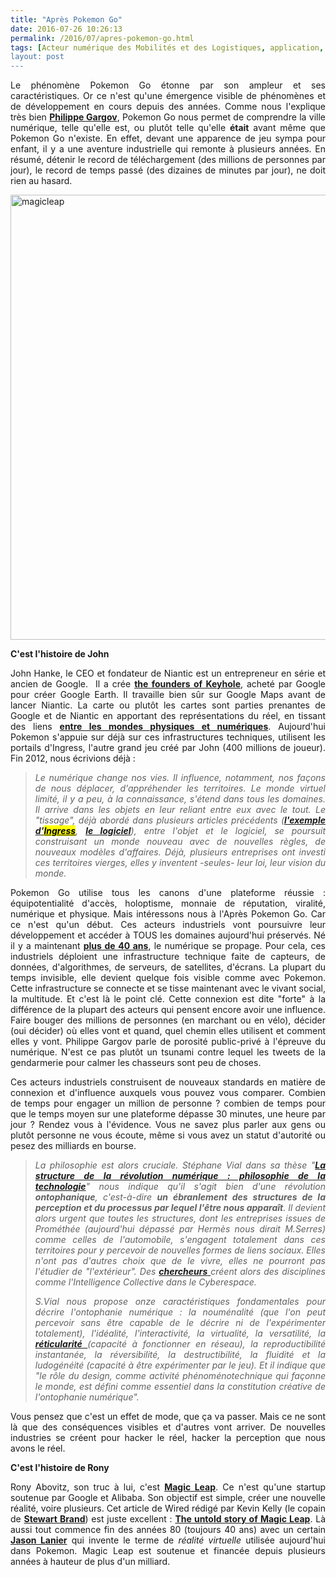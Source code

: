 ```yaml
---
title: "Après Pokemon Go"
date: 2016-07-26 10:26:13
permalink: /2016/07/apres-pokemon-go.html
tags: [Acteur numérique des Mobilités et des Logistiques, application, art de la guerre, assistant de mobilité, citoyen, connectivité, économie de l'expérience, google, holoptisme, Infrastructure, innovation, intelligence collective, internet, jeu vidéo, Non classé, Que sait-on de nos mobilités ?, Tesla, Usager Client Citoyen Multitude, virtuel]
layout: post
---
```


<p style="text-align: justify;">Le phénomène Pokemon Go étonne par son ampleur et ses caractéristiques. Or ce n'est qu'une émergence visible de phénomènes et de développement en cours depuis des années. Comme nous l'explique très bien <a href="http://www.pop-up-urbain.com/pokemon-go-ou-les-infortunes-de-la-virtualite/" target="_blank"><strong>Philippe Gargov</strong></a>, Pokemon Go nous permet de comprendre la ville numérique, telle qu'elle est, ou plutôt telle qu'elle <strong>était</strong> avant même que Pokemon Go n'existe. En effet, devant une apparence de jeu sympa pour enfant, il y a une aventure industrielle qui remonte à plusieurs années. En résumé, détenir le record de téléchargement (des millions de personnes par jour), le record de temps passé (des dizaines de minutes par jour), ne doit rien au hasard.</p>

<p style="text-align: justify;"><a href="https://gabrielplassat.github.io/transportsdufutur/wp-content/uploads/sites/6/2016/07/magicleap.jpg" rel="attachment wp-att-4241"><img class="aligncenter wp-image-4241 size-full" src="https://gabrielplassat.github.io/transportsdufutur/wp-content/uploads/sites/6/2016/07/magicleap.jpg" alt="magicleap" width="1280" height="712" /></a><!--more--></p>

<p style="text-align: justify;"><strong>C'est l'histoire de John</strong></p>

<p style="text-align: justify;">John Hanke, le CEO et fondateur de Niantic est un entrepreneur en série et ancien de Google.  Il a crée <strong><a href="http://googlepress.blogspot.com.au/2004/10/google-acquires-keyhole-corp.html" target="_blank">the founders of Keyhole</a></strong>, acheté par Google pour créer Google Earth. Il travaille bien sûr sur Google Maps avant de lancer Niantic. La carte ou plutôt les cartes sont parties prenantes de Google et de Niantic en apportant des représentations du réel, en tissant des liens <strong><a href="https://gabrielplassat.github.io/transportsdufutur/2012/09/lindustrie-automobile-a-choisi-de-concevoir-developper-et-commercialiser-des-produits-qui-sadaptent-a-tous-les-territoires.html?hlst=combat+des+cartes" target="_blank">entre les mondes physiques et numériques</a></strong>. Aujourd'hui Pokemon s'appuie sur déjà sur ces infrastructures techniques, utilisent les portails d'Ingress, l'autre grand jeu créé par John (400 millions de joueur). Fin 2012, nous écrivions déjà :</p>



<blockquote>

<p style="text-align: justify;"><em>Le numérique change nos vies. Il influence, notamment, nos façons de nous déplacer, d'appréhender les territoires. Le monde virtuel limité, il y a peu, à la connaissance, s'étend dans tous les domaines. Il arrive dans les objets en leur reliant entre eux avec le tout. Le "tissage", déjà abordé dans plusieurs articles précédents (<strong><a href="https://gabrielplassat.github.io/transportsdufutur/2012/11/ibm-dans-son-dernier-executive-report-tranforming-retail-engaging-customers-through-information-influencers-and-interacti.html" target="_blank">l'exemple d'<mark class="hilite term-0">Ingress</mark></a></strong>, <strong><a href="https://gabrielplassat.github.io/transportsdufutur/2012/11/le-logiciel-devore-le-monde-quand-les-codes-dominent-les-objets.html" target="_blank">le logiciel</a></strong>), entre l'objet et le logiciel, se poursuit construisant un monde nouveau avec de nouvelles règles, de nouveaux modèles d'affaires. Déjà, plusieurs entreprises ont investi ces territoires vierges, elles y inventent -seules- leur loi, leur vision du monde.</em></p>

</blockquote>

<p style="text-align: justify;">Pokemon Go utilise tous les canons d'une plateforme réussie : équipotentialité d'accès, holoptisme, monnaie de réputation, viralité, numérique et physique. Mais intéressons nous à l'Après Pokemon Go. Car ce n'est qu'un début. Ces acteurs industriels vont poursuivre leur développement et accéder à TOUS les domaines aujourd'hui préservés. Né il y a maintenant <strong><a href="https://gabrielplassat.github.io/transportsdufutur/2016/07/sources-lutopie-numerique.html" target="_blank">plus de 40 ans</a></strong>, le numérique se propage. Pour cela, ces industriels déploient une infrastructure technique faite de capteurs, de données, d'algorithmes, de serveurs, de satellites, d'écrans. La plupart du temps invisible, elle devient quelque fois visible comme avec Pokemon. Cette infrastructure se connecte et se tisse maintenant avec le vivant social, la multitude. Et c'est là le point clé. Cette connexion est dite "forte" à la différence de la plupart des acteurs qui pensent encore avoir une influence. Faire bouger des millions de personnes (en marchant ou en vélo), décider (oui décider) où elles vont et quand, quel chemin elles utilisent et comment elles y vont. Philippe Gargov parle de porosité public-privé à l'épreuve du numérique. N'est ce pas plutôt un tsunami contre lequel les tweets de la gendarmerie pour calmer les chasseurs sont peu de choses.</p>

<p style="text-align: justify;">Ces acteurs industriels construisent de nouveaux standards en matière de connexion et d'influence auxquels vous pouvez vous comparer. Combien de temps pour engager un million de personne ? combien de temps pour que le temps moyen sur une plateforme dépasse 30 minutes, une heure par jour ? Rendez vous à l'évidence. Vous ne savez plus parler aux gens ou plutôt personne ne vous écoute, même si vous avez un statut d'autorité ou pesez des milliards en bourse.</p>



<blockquote>

<p style="text-align: justify;"><em>La philosophie est alors cruciale. Stéphane Vial dans sa thèse "<strong><a href="http://www.theses.fr/s64027" target="_blank">La structure de la révolution numérique : philosophie de la technologie</a></strong>" nous indique qu'il s'agit bien d'une révolution <strong>ontophanique</strong>, c'est-à-dire <strong>un ébranlement des structures de la perception et du processus par lequel l'être nous apparaît</strong>. Il devient alors urgent que toutes les structures, dont les entreprises issues de Prométhée (aujourd'hui dépassé par Hermès nous dirait M.Serres) comme celles de l'automobile, s'engagent totalement dans ces territoires pour y percevoir de nouvelles formes de liens sociaux. Elles n'ont pas d'autres choix que de le vivre, elles ne pourront pas l'étudier de "l'extérieur". Des <a href="https://gabrielplassat.github.io/transportsdufutur/2012/11/interview-de-jfnoubel-chercheur-au-collective-intelligence-research-institute.html" target="_blank"><strong>chercheurs</strong> </a>créent alors des disciplines comme l'Intelligence Collective dans le Cyberespace.</em></p>

<p style="text-align: justify;"><em>S.Vial nous propose onze caractéristiques fondamentales pour décrire l'ontophanie numérique : la nouménalité (que l'on peut percevoir sans être capable de le décrire ni de l'expérimenter totalement), l'idéalité, l'interactivité, la virtualité, la versatilité, la <a href="http://www.arsindustrialis.org/reticularite" target="_blank"><strong>réticularité</strong> </a>(capacité à fonctionner en réseau), la reproductibilité instantanée, la réversibilité, la destructibilité, la fluidité et la ludogénéité (capacité à être expérimenter par le jeu). Et il indique que "le rôle du design, comme activité phénoménotechnique qui façonne le monde, est défini comme essentiel dans la constitution créative de l'ontophanie numérique".</em></p>

</blockquote>

<p style="text-align: justify;">Vous pensez que c'est un effet de mode, que ça va passer. Mais ce ne sont là que des conséquences visibles et d'autres vont arriver. De nouvelles industries se créent pour hacker le réel, hacker la perception que nous avons le réel.</p>

<p style="text-align: justify;"><strong>C'est l'histoire de Rony</strong></p>

<p style="text-align: justify;">Rony Abovitz, son truc à lui, c'est <a href="https://www.magicleap.com/#/home" target="_blank"><strong>Magic Leap</strong></a>. Ce n'est qu'une startup soutenue par Google et Alibaba. Son objectif est simple, créer une nouvelle réalité, voire plusieurs. Cet article de Wired rédigé par Kevin Kelly (le copain de <strong><a href="https://gabrielplassat.github.io/transportsdufutur/2016/07/sources-lutopie-numerique.html" target="_blank">Stewart Brand</a></strong>) est juste excellent : <a href="http://www.wired.com/2016/04/magic-leap-vr/" target="_blank"><strong>The untold story of Magic Leap</strong></a>. Là aussi tout commence fin des années 80 (toujours 40 ans) avec un certain <a href="https://fr.wikipedia.org/wiki/Jaron_Lanier" target="_blank"><strong>Jason Lanier</strong></a> qui invente le terme de <em>réalité virtuelle</em> utilisée aujourd'hui dans Pokemon. Magic Leap est soutenue et financée depuis plusieurs années à hauteur de plus d'un milliard.</p>

<script src="//player.cnevids.com/embedjs/5176e89e68f9daff42000013/video/570fdac694c05f749a000019.js" async="></script>

<p style="text-align: justify;">Magic Leap travaille sur trois réalités : virtuelle, augmentée, mixée. Ce n'est donc qu'un début. Pokemon n'est qu'un brouillon, une esquisse, un pretexte pour continuer à déployer l'infrastructure numérique, pour tester des hypothèses. Les prochaines étapes seront encore plus puissantes, plus engageantes, plus perturbantes. Ces <em>réalités</em> ont pour objectif formulé de hacker le cerveau.</p>



<blockquote>

<p style="text-align: justify;"><em>Experience is the new currency in VR and MR. Virtual reality hacks the brain in dozens of ways.</em></p>

</blockquote>

<p style="text-align: justify;"><strong>Le phénomène numérique, dans la matière calculée est l'emblême, est un noumène, c'est à dire qu'il n'est pas visible, qu'il ne se manifeste pas sans interface</strong>. Notre assistant personnel de mobilité (APM) est cette interface qui réagit, qui produit des réalités informatiquement simulées. Cette virtualité permet de donner une représentation visible réelle des phénomènes qui opérent invisiblement. Ces interfaces "rassemblées dans notre poche" permettent aux noumènes numériques de devenir réalité, de se manifester. La matière calculée, dont les traces numériques pour les transports ou la logistique, circule à toutes les échelles et devient le réel en perfusant les flux d'objets physiques. "<em>Parce qu'elle est d'essence mathématique, c'est à dire imperceptible, la matière calculée est d'abord nouménale</em>". En maîtrisant le numérique, des acteurs industriels posent le dernier calque sur le monde physique pour le recouvrir d'une fine couche d'expérience.</p>

<p style="text-align: justify;"><strong>En résumé, ce sont les acteurs numériques qui vont dominer les expériences puisqu'ils vont hacker la réalité physique.</strong></p>

<p style="text-align: justify;">Acteurs industriels des ressources physiques, vous avez donc en face d'autres acteurs industriels qui construisent des infrastructures numériques invisibles (<a href="https://www.linkedin.com/pulse/qui-sont-les-natu-ne-vous-fiez-pas-aux-apparences-gabriel-plassat" target="_blank"><strong>Uber</strong> </a>n'est pas une société de Taxi ou VTC, <a href="https://www.linkedin.com/pulse/qui-sont-les-natu-ne-vous-fiez-pas-aux-apparences-gabriel-plassat" target="_blank"><strong>Tesla</strong></a> n'est pas un constructeur de voiture). Ces actifs les connectent à la multitude. Et ces connexions se font à travers et sur vos infrastructures physiques qu'ils transforment. Quelles sont les expériences de mobilité aujourd'hui ? Comment vont-elles être hackées d'ici quelques mois ?</p>

<p style="text-align: justify;"><strong>Quelle(s) réalité(s) proposez vous ? Que pourra-t-on y faire ? Quel équipage y travaille aujourd'hui ? </strong></p>

<p style="text-align: justify;">Pour poursuivre :</p>

<p style="text-align: justify;"><a href="http://www.pop-up-urbain.com/pokemon-go-ou-les-infortunes-de-la-virtualite/" target="_blank"><strong>Pokemon Go, ou les infortunes de la virtualité</strong></a> par Philippe Gargov,</p>

<p style="text-align: justify;"><a href="https://medium.com/@marklor/mutatis-mutandis-f7ca08ddbc40#.gjav43o6r" target="_blank"><strong>Mutatis Mutandis</strong></a> par Julien Brietfeld</p>

<p style="text-align: justify;"><strong><a href="https://gabrielplassat.github.io/transportsdufutur/2016/07/sources-lutopie-numerique.html" target="_blank">Aux sources de l'utopie numérique </a></strong></p>

<p style="text-align: justify;"><strong><a href="https://gabrielplassat.github.io/transportsdufutur/2013/02/quel-equipage-explore-aujourdhui-votre-avenir-vos-prochains-modeles-daffaires.html?s=ingress" target="_blank">Quel équipage explore votre avenir ?</a></strong></p>
